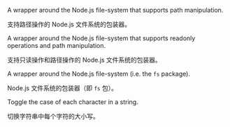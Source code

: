 A wrapper around the Node.js file-system that supports path manipulation.

支持路径操作的 Node.js 文件系统的包装器。

A wrapper around the Node.js file-system that supports readonly operations and path manipulation.

支持只读操作和路径操作的 Node.js 文件系统的包装器。

A wrapper around the Node.js file-system \(i.e. the `fs` package\).

Node.js 文件系统的包装器（即 `fs` 包）。

Toggle the case of each character in a string.

切换字符串中每个字符的大小写。